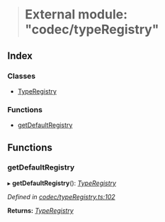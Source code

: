 > # External module: "codec/typeRegistry"

## Index

### Classes

* [TypeRegistry](../classes/_codec_typeregistry_.typeregistry.md)

### Functions

* [getDefaultRegistry](_codec_typeregistry_.md#getdefaultregistry)

## Functions

###  getDefaultRegistry

▸ **getDefaultRegistry**(): *[TypeRegistry](../classes/_codec_typeregistry_.typeregistry.md)*

*Defined in [codec/typeRegistry.ts:102](https://github.com/polkadot-js/api/blob/2a5fd1c/packages/types/src/codec/typeRegistry.ts#L102)*

**Returns:** *[TypeRegistry](../classes/_codec_typeregistry_.typeregistry.md)*